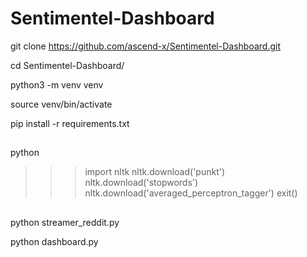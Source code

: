 # Sentimentel-Dashboard


git clone https://github.com/ascend-x/Sentimentel-Dashboard.git


cd Sentimentel-Dashboard/



python3 -m venv venv

source venv/bin/activate 

pip install -r requirements.txt



##
python
>>> import nltk
>>> nltk.download('punkt')
>>> nltk.download('stopwords')
>>> nltk.download('averaged_perceptron_tagger')
>>> exit()
##



python streamer_reddit.py

python dashboard.py 
